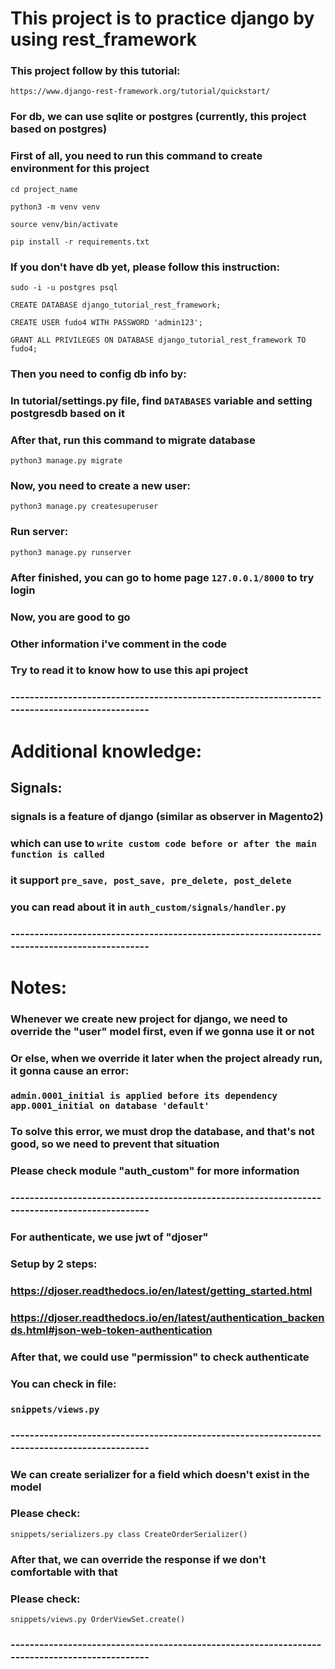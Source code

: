 # This project is to practice django by using rest_framework

### This project follow by this tutorial:
`https://www.django-rest-framework.org/tutorial/quickstart/`

### For db, we can use sqlite or postgres (currently, this project based on postgres)

### First of all, you need to run this command to create environment for this project
`cd project_name`

`python3 -m venv venv`

`source venv/bin/activate`

`pip install -r requirements.txt`

### If you don't have db yet, please follow this instruction:
`sudo -i -u postgres psql`

`CREATE DATABASE django_tutorial_rest_framework;`

`CREATE USER fudo4 WITH PASSWORD 'admin123';`

`GRANT ALL PRIVILEGES ON DATABASE django_tutorial_rest_framework TO fudo4;`

### Then you need to config db info by:
### In tutorial/settings.py file, find `DATABASES` variable and setting postgresdb based on it
### After that, run this command to migrate database
`python3 manage.py migrate`

### Now, you need to create a new user:
`python3 manage.py createsuperuser`
### Run server:
`python3 manage.py runserver`
### After finished, you can go to home page `127.0.0.1/8000` to try login

### Now, you are good to go
### Other information i've comment in the code
### Try to read it to know how to use this api project

### ----------------------------------------------------------------------------------------------

# Additional knowledge:

## Signals:

### signals is a feature of django (similar as observer in Magento2)
### which can use to `write custom code before or after the main function is called`
### it support `pre_save, post_save, pre_delete, post_delete`
### you can read about it in `auth_custom/signals/handler.py`

### ----------------------------------------------------------------------------------------------

# Notes:

### Whenever we create new project for django, we need to override the "user" model first, even if we gonna use it or not

### Or else, when we override it later when the project already run, it gonna cause an error:

### `admin.0001_initial is applied before its dependency app.0001_initial on database 'default'`

### To solve this error, we must drop the database, and that's not good, so we need to prevent that situation

### Please check module "auth_custom" for more information

### ----------------------------------------------------------------------------------------------

### For authenticate, we use jwt of "djoser"

### Setup by 2 steps:
### https://djoser.readthedocs.io/en/latest/getting_started.html
### https://djoser.readthedocs.io/en/latest/authentication_backends.html#json-web-token-authentication

### After that, we could use "permission" to check authenticate
### You can check in file:
### `snippets/views.py`

### ----------------------------------------------------------------------------------------------

### We can create serializer for a field which doesn't exist in the model
### Please check:
`snippets/serializers.py class CreateOrderSerializer()`

### After that, we can override the response if we don't comfortable with that
### Please check:
`snippets/views.py OrderViewSet.create()`

### ----------------------------------------------------------------------------------------------
